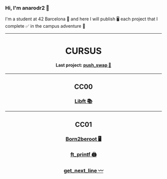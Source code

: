 
### Hi, I'm anarodr2 👤
<p>I'm a student at 42 Barcelona 📍 and here I will publish 🖥️ each project that I complete ✅ in the campus adventure 🚀</p>

<!--
<div  align="center">
	<a href="https://github.com/JaeSeoKim/badge42"><img src="https://badge42.vercel.app/api/v2/clibuswyr006908l7bk0cdfzt/stats?cursusId=21&coalitionId=204" alt="anarodr2's 42 stats" /></a>
</div>
-->

---

<div  align="center">
	<h1>CURSUS</h1>
	<h4>Last project: <a href="https://github.com/Gokiina/Cursus/tree/main/CC02_Push_swap" target="_black">push_swap 🌱</a></h4>
</div>

---
<div  align="center">
	<h2>CC00</h2>
	<h3><a href="https://github.com/Gokiina/Cursus/tree/main/CC00_Libft" target="_blank">Libft 📚</a></h3>
</div>

---

<div align="center">
	<h2>CC01</h2>
	<h3><a href="##" target="_blank">Born2beroot 🖥️</a></h3>
	<h3><a href="https://github.com/Gokiina/Cursus/tree/main/CC01_ft_printf" target="_blank">ft_printf 🖨️</a></h3>
	<h3><a href="https://github.com/Gokiina/Cursus/tree/main/CC01_Get_Next_Line" target="_blank">get_next_line 〰️</a></h3>
</div>
